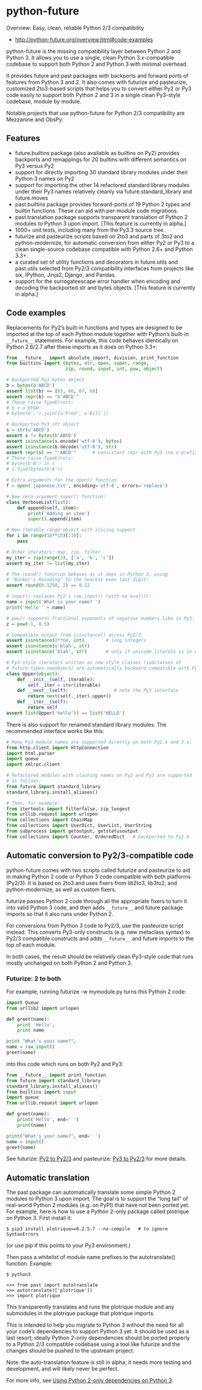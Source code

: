 # python-future

Overview: Easy, clean, reliable Python 2/3 compatibility

* http://python-future.org/overview.html#code-examples

python-future is the missing compatibility layer between Python 2 and Python 3. It allows you to use a single, clean Python 3.x-compatible codebase to support both Python 2 and Python 3 with minimal overhead.

It provides future and past packages with backports and forward ports of features from Python 3 and 2. It also comes with futurize and pasteurize, customized 2to3-based scripts that helps you to convert either Py2 or Py3 code easily to support both Python 2 and 3 in a single clean Py3-style codebase, module by module.

Notable projects that use python-future for Python 2/3 compatibility are Mezzanine and ObsPy.

## Features

- future.builtins package (also available as builtins on Py2) provides backports and remappings for 20 builtins with different semantics on Py3 versus Py2
- support for directly importing 30 standard library modules under their Python 3 names on Py2
- support for importing the other 14 refactored standard library modules under their Py3 names relatively cleanly via future.standard_library and future.moves
- past.builtins package provides forward-ports of 19 Python 2 types and builtin functions. These can aid with per-module code migrations.
- past.translation package supports transparent translation of Python 2 modules to Python 3 upon import. [This feature is currently in alpha.]
- 1000+ unit tests, including many from the Py3.3 source tree.
- futurize and pasteurize scripts based on 2to3 and parts of 3to2 and python-modernize, for automatic conversion from either Py2 or Py3 to a clean single-source codebase compatible with Python 2.6+ and Python 3.3+.
- a curated set of utility functions and decorators in future.utils and past.utils selected from Py2/3 compatibility interfaces from projects like six, IPython, Jinja2, Django, and Pandas.
- support for the surrogateescape error handler when encoding and decoding the backported str and bytes objects. [This feature is currently in alpha.]

## Code examples

Replacements for Py2’s built-in functions and types are designed to be imported at the top of each Python module together with Python’s built-in `__future__` statements. For example, this code behaves identically on Python 2.6/2.7 after these imports as it does on Python 3.3+:

```py
from __future__ import absolute_import, division, print_function
from builtins import (bytes, str, open, super, range,
                      zip, round, input, int, pow, object)

# Backported Py3 bytes object
b = bytes(b'ABCD')
assert list(b) == [65, 66, 67, 68]
assert repr(b) == "b'ABCD'"
# These raise TypeErrors:
# b + u'EFGH'
# bytes(b',').join([u'Fred', u'Bill'])

# Backported Py3 str object
s = str(u'ABCD')
assert s != bytes(b'ABCD')
assert isinstance(s.encode('utf-8'), bytes)
assert isinstance(b.decode('utf-8'), str)
assert repr(s) == "'ABCD'"      # consistent repr with Py3 (no u prefix)
# These raise TypeErrors:
# bytes(b'B') in s
# s.find(bytes(b'A'))

# Extra arguments for the open() function
f = open('japanese.txt', encoding='utf-8', errors='replace')

# New zero-argument super() function:
class VerboseList(list):
    def append(self, item):
        print('Adding an item')
        super().append(item)

# New iterable range object with slicing support
for i in range(10**15)[:10]:
    pass

# Other iterators: map, zip, filter
my_iter = zip(range(3), ['a', 'b', 'c'])
assert my_iter != list(my_iter)

# The round() function behaves as it does in Python 3, using
# "Banker's Rounding" to the nearest even last digit:
assert round(0.1250, 2) == 0.12

# input() replaces Py2's raw_input() (with no eval()):
name = input('What is your name? ')
print('Hello ' + name)

# pow() supports fractional exponents of negative numbers like in Py3:
z = pow(-1, 0.5)

# Compatible output from isinstance() across Py2/3:
assert isinstance(2**64, int)        # long integers
assert isinstance(u'blah', str)
assert isinstance('blah', str)       # only if unicode_literals is in effect

# Py3-style iterators written as new-style classes (subclasses of
# future.types.newobject) are automatically backward compatible with Py2:
class Upper(object):
    def __init__(self, iterable):
        self._iter = iter(iterable)
    def __next__(self):                 # note the Py3 interface
        return next(self._iter).upper()
    def __iter__(self):
        return self
assert list(Upper('hello')) == list('HELLO')
```

There is also support for renamed standard library modules. The recommended interface works like this:

```py
# Many Py3 module names are supported directly on both Py2.x and 3.x:
from http.client import HttpConnection
import html.parser
import queue
import xmlrpc.client

# Refactored modules with clashing names on Py2 and Py3 are supported
# as follows:
from future import standard_library
standard_library.install_aliases()

# Then, for example:
from itertools import filterfalse, zip_longest
from urllib.request import urlopen
from collections import ChainMap
from collections import UserDict, UserList, UserString
from subprocess import getoutput, getstatusoutput
from collections import Counter, OrderedDict   # backported to Py2.6
```

## Automatic conversion to Py2/3-compatible code

python-future comes with two scripts called futurize and pasteurize to aid in making Python 2 code or Python 3 code compatible with both platforms (Py2/3). It is based on 2to3 and uses fixers from lib2to3, lib3to2, and python-modernize, as well as custom fixers.

futurize passes Python 2 code through all the appropriate fixers to turn it into valid Python 3 code, and then adds `__future__` and future package imports so that it also runs under Python 2.

For conversions from Python 3 code to Py2/3, use the pasteurize script instead. This converts Py3-only constructs (e.g. new metaclass syntax) to Py2/3 compatible constructs and adds `__future__` and future imports to the top of each module.

In both cases, the result should be relatively clean Py3-style code that runs mostly unchanged on both Python 2 and Python 3.

### Futurize: 2 to both

For example, running futurize -w mymodule.py turns this Python 2 code:

```py
import Queue
from urllib2 import urlopen

def greet(name):
    print 'Hello',
    print name

print "What's your name?",
name = raw_input()
greet(name)
```

into this code which runs on both Py2 and Py3:

```py
from __future__ import print_function
from future import standard_library
standard_library.install_aliases()
from builtins import input
import queue
from urllib.request import urlopen

def greet(name):
    print('Hello', end=' ')
    print(name)

print("What's your name?", end=' ')
name = input()
greet(name)
```

See futurize: [Py2 to Py2/3](http://python-future.org/futurize.html#forwards-conversion) and pasteurize: [Py3 to Py2/3](http://python-future.org/pasteurize.html#backwards-conversion) for more details.

## Automatic translation

The past package can automatically translate some simple Python 2 modules to Python 3 upon import. The goal is to support the “long tail” of real-world Python 2 modules (e.g. on PyPI) that have not been ported yet. For example, here is how to use a Python 2-only package called plotrique on Python 3. First install it:

```
$ pip3 install plotrique==0.2.5-7 --no-compile   # to ignore SyntaxErrors
```

(or use pip if this points to your Py3 environment.)

Then pass a whitelist of module name prefixes to the autotranslate() function. Example:

```
$ python3

>>> from past import autotranslate
>>> autotranslate(['plotrique'])
>>> import plotrique
```

This transparently translates and runs the plotrique module and any submodules in the plotrique package that plotrique imports.

This is intended to help you migrate to Python 3 without the need for all your code’s dependencies to support Python 3 yet. It should be used as a last resort; ideally Python 2-only dependencies should be ported properly to a Python 2/3 compatible codebase using a tool like futurize and the changes should be pushed to the upstream project.

Note: the auto-translation feature is still in alpha; it needs more testing and development, and will likely never be perfect.

For more info, see [Using Python 2-only dependencies on Python 3](http://python-future.org/translation.html#translation).